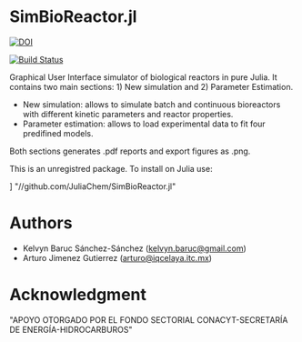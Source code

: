 # SimBioReactor.jl

[![DOI](https://zenodo.org/badge/199300314.svg)](https://zenodo.org/badge/latestdoi/199300314)

[![Build Status](https://travis-ci.org/JuliaChem/SimBioReactor.jl.svg?branch=master)](https://travis-ci.org/JuliaChem/SimBioReactor.jl)

Graphical User Interface simulator of biological reactors in pure Julia. It contains two main sections: 1) New simulation and 2) Parameter Estimation. 

 - New simulation: allows to simulate batch and continuous bioreactors with different kinetic parameters and reactor properties. 
 - Parameter estimation: allows to load experimental data to fit four predifined models. 

Both sections generates .pdf reports and export figures as .png. 

This is an unregistred package. To install on Julia use:

  ] "//github.com/JuliaChem/SimBioReactor.jl"

# Authors
 - Kelvyn Baruc Sánchez-Sánchez (kelvyn.baruc@gmail.com)
 - Arturo Jimenez Gutierrez (arturo@iqcelaya.itc.mx)
 
# Acknowledgment
"APOYO OTORGADO POR EL FONDO SECTORIAL CONACYT-SECRETARÍA DE ENERGÍA-HIDROCARBUROS"
